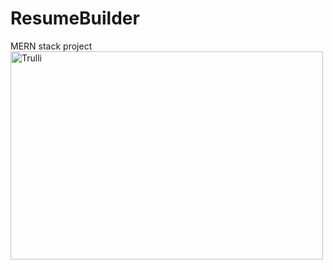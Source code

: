# ResumeBuilder
 MERN stack project
<img src="C:\Users\Asus\OneDrive\Pictures\Screenshots\Screenshot (219)" alt="Trulli" width="500" height="333">
